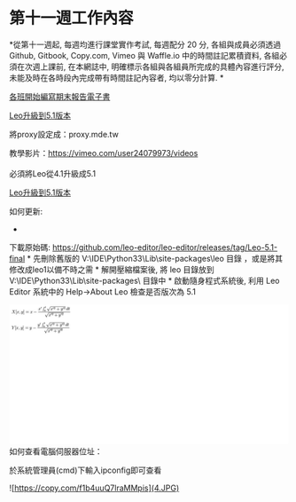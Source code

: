 # 第十一週工作內容

*從第十一週起, 每週均進行課堂實作考試, 每週配分 20 分, 各組與成員必須透過 Github, Gitbook, Copy.com, Vimeo 與 Waffle.io 中的時間註記累積資料, 各組必須在次週上課前, 在本網誌中, 明確標示各組與各組員所完成的具體內容進行評分, 未能及時在各時段內完成帶有時間註記內容者, 均以零分計算.
*


[各班開始編寫期末報告電子書](http://wordpress-2015course.rhcloud.com/?p=1393)

[Leo升級到5.1版本](http://wordpress-2015course.rhcloud.com/?p=1387)

將proxy設定成：proxy.mde.tw

教學影片：https://vimeo.com/user24079973/videos
<br/><br/>
 必須將Leo從4.1升級成5.1

[Leo升級到5.1版本](http://wordpress-2015course.rhcloud.com/?p=1387)

如何更新:

* 
下載原始碼: https://github.com/leo-editor/leo-editor/releases/tag/Leo-5.1-final
* 
先刪除舊版的 V:\IDE\Python33\Lib\site-packages\leo 目錄 ，或是將其修改成leo1以備不時之需
* 
解開壓縮檔案後, 將 leo 目錄放到 V:\IDE\Python33\Lib\site-packages\ 目錄中
* 
啟動隨身程式系統後, 利用 Leo Editor 系統中的 Help->About Leo 檢查是否版次為 5.1

![](1.JPG)
如何查看電腦伺服器位址：

於系統管理員(cmd)下輸入ipconfig即可查看

![https://copy.com/f1b4uuQ7lraMMpis](4.JPG)



